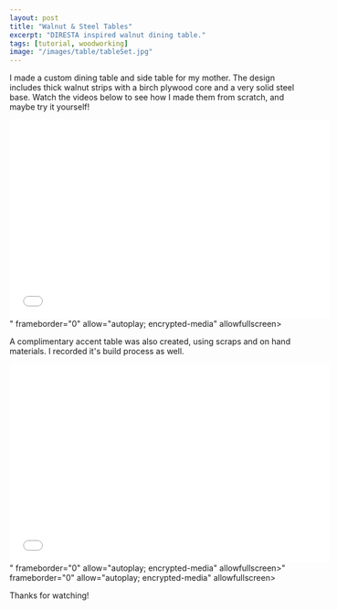 ```yaml
---
layout: post
title: "Walnut & Steel Tables"
excerpt: "DIRESTA inspired walnut dining table."
tags: [tutorial, woodworking]
image: "/images/table/tableSet.jpg"
---
```

I made a custom dining table and side table for my mother. The design includes thick walnut strips with a birch plywood core and a very solid steel base. Watch the videos below to see how I made them from scratch, and maybe try it yourself!

<div class="videoWrapper">
    <iframe width="560" height="349" src="<iframe width="560" height="315" src="https://www.youtube.com/embed/_L7mW7nexso?rel=0&amp;showinfo=0&autoplay=1&mute=1" frameborder="0" allow="autoplay; encrypted-media" allowfullscreen></iframe>" frameborder="0" allow="autoplay; encrypted-media" allowfullscreen></iframe>
</div>

A complimentary accent table was also created, using scraps and on hand materials. I recorded it's build process as well.

<div class="videoWrapper">
    <iframe width="560" height="349" src="<iframe width="560" height="315" src="<iframe width="560" height="315" src="https://www.youtube.com/embed/_zOJJlOJYIM?rel=0&amp;showinfo=0&autoplay=1&mute=1" frameborder="0" allow="autoplay; encrypted-media" allowfullscreen></iframe>" frameborder="0" allow="autoplay; encrypted-media" allowfullscreen></iframe>" frameborder="0" allow="autoplay; encrypted-media" allowfullscreen></iframe>
</div>

Thanks for watching!

<div class="box alt">
	<div class="row 50% uniform">
		<div class="6u"><span class="image fit"><img src="{{ "/images/table/smallTable.jpg" | absolute_url }}" alt="" /></span></div>
		<div class="6u"><span class="image fit"><img src="{{ "/images/table/tableSet2.jpg" | absolute_url }}" alt="" /></span></div>
	</div>
</div>